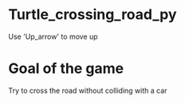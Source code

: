 # Turtle_crossing_road_py
Use 'Up_arrow' to move up

# Goal of the game
Try to cross the road without colliding with a car